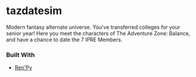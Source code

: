# tazdatesim

Modern fantasy alternate universe. You've transferred colleges for your senior year! Here you meet the characters of The Adventure Zone: Balance, and have a chance to date the 7 IPRE Members.

### Built With

* [Ren'Py](https://www.renpy.org/)
